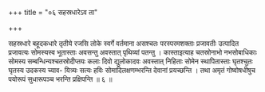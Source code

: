 +++
title = "०६ सहस्रधारेऽव ता"

+++

सहस्रधारे बहूदकधारे तृतीये रजसि लोके स्वर्गे वर्तमाना असश्चतः परस्परमशक्ताः प्रजावतीः उत्पादित प्रजावत्यः सोमस्यस्व भूतास्ताः अवसन्तु अवस्तात् पृथिव्यां पतन्तु । कास्ताइत्याह चतस्रोनाभो नभसोबाधिकाः सोमस्य सम्बन्धिन्यश्चतस्रोदीप्तयः कलाः दिवो द्युलोकादवः अवस्तात् निहिताः सोमेन स्थापितास्ताः घृतश्चुतः घृतस्य उदकस्य च्याव- यित्र्यः सत्यः हविः सोमादिलक्षणम्भरन्ति देवानां प्रयच्छन्ति । तथा अमृतं गोष्वोषधीषुच पयोरूपं सुधारूपञ्च भरन्ति प्रक्षिपन्ति ॥ ६ ॥